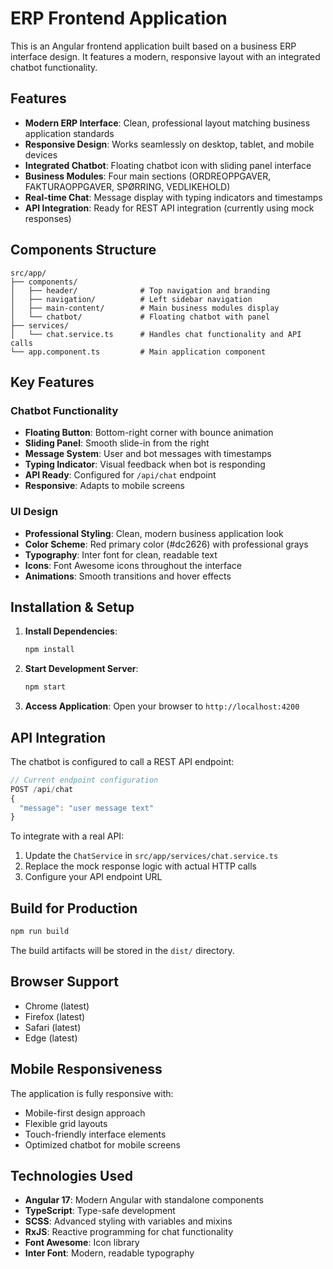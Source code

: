 # ERP Frontend Application

This is an Angular frontend application built based on a business ERP interface design. It features a modern, responsive layout with an integrated chatbot functionality.

## Features

- **Modern ERP Interface**: Clean, professional layout matching business application standards
- **Responsive Design**: Works seamlessly on desktop, tablet, and mobile devices
- **Integrated Chatbot**: Floating chatbot icon with sliding panel interface
- **Business Modules**: Four main sections (ORDREOPPGAVER, FAKTURAOPPGAVER, SPØRRING, VEDLIKEHOLD)
- **Real-time Chat**: Message display with typing indicators and timestamps
- **API Integration**: Ready for REST API integration (currently using mock responses)

## Components Structure

```
src/app/
├── components/
│   ├── header/              # Top navigation and branding
│   ├── navigation/          # Left sidebar navigation
│   ├── main-content/        # Main business modules display
│   └── chatbot/             # Floating chatbot with panel
├── services/
│   └── chat.service.ts      # Handles chat functionality and API calls
└── app.component.ts         # Main application component
```

## Key Features

### Chatbot Functionality
- **Floating Button**: Bottom-right corner with bounce animation
- **Sliding Panel**: Smooth slide-in from the right
- **Message System**: User and bot messages with timestamps
- **Typing Indicator**: Visual feedback when bot is responding
- **API Ready**: Configured for `/api/chat` endpoint
- **Responsive**: Adapts to mobile screens

### UI Design
- **Professional Styling**: Clean, modern business application look
- **Color Scheme**: Red primary color (#dc2626) with professional grays
- **Typography**: Inter font for clean, readable text
- **Icons**: Font Awesome icons throughout the interface
- **Animations**: Smooth transitions and hover effects

## Installation & Setup

1. **Install Dependencies**:
   ```bash
   npm install
   ```

2. **Start Development Server**:
   ```bash
   npm start
   ```

3. **Access Application**:
   Open your browser to `http://localhost:4200`

## API Integration

The chatbot is configured to call a REST API endpoint:

```typescript
// Current endpoint configuration
POST /api/chat
{
  "message": "user message text"
}
```

To integrate with a real API:
1. Update the `ChatService` in `src/app/services/chat.service.ts`
2. Replace the mock response logic with actual HTTP calls
3. Configure your API endpoint URL

## Build for Production

```bash
npm run build
```

The build artifacts will be stored in the `dist/` directory.

## Browser Support

- Chrome (latest)
- Firefox (latest)
- Safari (latest)
- Edge (latest)

## Mobile Responsiveness

The application is fully responsive with:
- Mobile-first design approach
- Flexible grid layouts
- Touch-friendly interface elements
- Optimized chatbot for mobile screens

## Technologies Used

- **Angular 17**: Modern Angular with standalone components
- **TypeScript**: Type-safe development
- **SCSS**: Advanced styling with variables and mixins
- **RxJS**: Reactive programming for chat functionality
- **Font Awesome**: Icon library
- **Inter Font**: Modern, readable typography